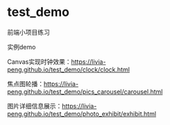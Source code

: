 # test_demo
前端小项目练习


实例demo

Canvas实现时钟效果：https://livia-peng.github.io/test_demo/clock/clock.html

焦点图轮播：https://livia-peng.github.io/test_demo/pics_carousel/carousel.html

图片详细信息展示：https://livia-peng.github.io/test_demo/photo_exhibit/exhibit.html
